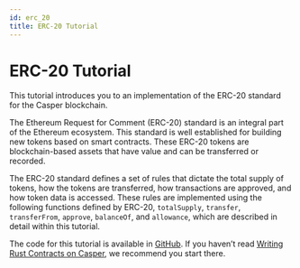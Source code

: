 ```yaml
---
id: erc_20
title: ERC-20 Tutorial
---
```


# ERC-20 Tutorial

This tutorial introduces you to an implementation of the ERC-20 standard for the Casper blockchain.

The Ethereum Request for Comment (ERC-20) standard is an integral part of the Ethereum ecosystem. This standard is well established for building new tokens based on smart contracts. These ERC-20 tokens are blockchain-based assets that have value and can be transferred or recorded.

The ERC-20 standard defines a set of rules that dictate the total supply of tokens, how the tokens are transferred, how transactions are approved, and how token data is accessed. These rules are implemented using the following functions defined by ERC-20, `totalSupply`, `transfer`, `transferFrom`, `approve`, `balanceOf`, and `allowance`, which are described in detail within this tutorial.

The code for this tutorial is available in [GitHub](https://github.com/casper-ecosystem/erc20). If you haven’t read [Writing Rust Contracts on Casper](../dapp-dev-guide/writing-contracts/writing-rust-contracts.md), we recommend you start there.

